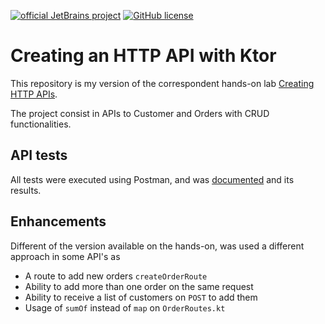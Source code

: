 [![official JetBrains project](https://jb.gg/badges/official.svg)](https://confluence.jetbrains.com/display/ALL/JetBrains+on+GitHub)
[![GitHub license](https://img.shields.io/badge/license-Apache%20License%202.0-blue.svg?style=flat)](https://www.apache.org/licenses/LICENSE-2.0)


# Creating an HTTP API with Ktor

This repository is my version of the correspondent hands-on lab [Creating HTTP APIs](https://ktor.io/docs/creating-http-apis.html).

The project consist in APIs to Customer and Orders with CRUD functionalities. 

## API tests

All tests were executed using Postman, and was [documented](https://documenter.getpostman.com/view/4692048/U16gNmfL) and its results.

## Enhancements

Different of the version available on the hands-on, was used a different approach in some API's as

- A route to add new orders `createOrderRoute`
- Ability to add more than one order on the same request
- Ability to receive a list of customers on `POST` to add them
- Usage of `sumOf` instead of `map` on `OrderRoutes.kt`
